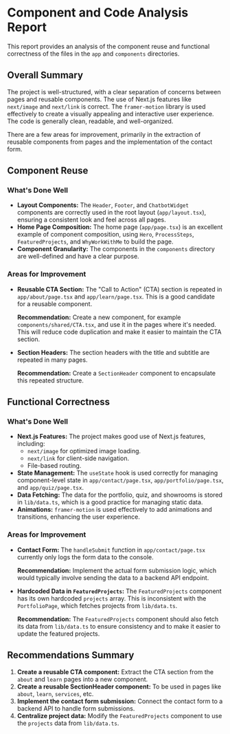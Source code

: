 # Component and Code Analysis Report

This report provides an analysis of the component reuse and functional correctness of the files in the `app` and `components` directories.

## Overall Summary

The project is well-structured, with a clear separation of concerns between pages and reusable components. The use of Next.js features like `next/image` and `next/link` is correct. The `framer-motion` library is used effectively to create a visually appealing and interactive user experience. The code is generally clean, readable, and well-organized.

There are a few areas for improvement, primarily in the extraction of reusable components from pages and the implementation of the contact form.

## Component Reuse

### What's Done Well

*   **Layout Components:** The `Header`, `Footer`, and `ChatbotWidget` components are correctly used in the root layout (`app/layout.tsx`), ensuring a consistent look and feel across all pages.
*   **Home Page Composition:** The home page (`app/page.tsx`) is an excellent example of component composition, using `Hero`, `ProcessSteps`, `FeaturedProjects`, and `WhyWorkWithMe` to build the page.
*   **Component Granularity:** The components in the `components` directory are well-defined and have a clear purpose.

### Areas for Improvement

*   **Reusable CTA Section:** The "Call to Action" (CTA) section is repeated in `app/about/page.tsx` and `app/learn/page.tsx`. This is a good candidate for a reusable component.

    **Recommendation:** Create a new component, for example `components/shared/CTA.tsx`, and use it in the pages where it's needed. This will reduce code duplication and make it easier to maintain the CTA section.

*   **Section Headers:** The section headers with the title and subtitle are repeated in many pages.

    **Recommendation:** Create a `SectionHeader` component to encapsulate this repeated structure.

## Functional Correctness

### What's Done Well

*   **Next.js Features:** The project makes good use of Next.js features, including:
    *   `next/image` for optimized image loading.
    *   `next/link` for client-side navigation.
    *   File-based routing.
*   **State Management:** The `useState` hook is used correctly for managing component-level state in `app/contact/page.tsx`, `app/portfolio/page.tsx`, and `app/quiz/page.tsx`.
*   **Data Fetching:** The data for the portfolio, quiz, and showrooms is stored in `lib/data.ts`, which is a good practice for managing static data.
*   **Animations:** `framer-motion` is used effectively to add animations and transitions, enhancing the user experience.

### Areas for Improvement

*   **Contact Form:** The `handleSubmit` function in `app/contact/page.tsx` currently only logs the form data to the console.

    **Recommendation:** Implement the actual form submission logic, which would typically involve sending the data to a backend API endpoint.

*   **Hardcoded Data in `FeaturedProjects`:** The `FeaturedProjects` component has its own hardcoded `projects` array. This is inconsistent with the `PortfolioPage`, which fetches projects from `lib/data.ts`.

    **Recommendation:** The `FeaturedProjects` component should also fetch its data from `lib/data.ts` to ensure consistency and to make it easier to update the featured projects.

## Recommendations Summary

1.  **Create a reusable CTA component:** Extract the CTA section from the `about` and `learn` pages into a new component.
2.  **Create a reusable SectionHeader component:** To be used in pages like `about`, `learn`, `services`, etc.
3.  **Implement the contact form submission:** Connect the contact form to a backend API to handle form submissions.
4.  **Centralize project data:** Modify the `FeaturedProjects` component to use the `projects` data from `lib/data.ts`.
